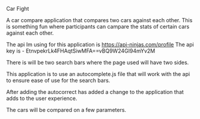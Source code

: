 Car Fight

A car compare application that compares two cars against each other. This is something fun where participants can campare the stats of certain cars against each other.

The api Im using for this application is https://api-ninjas.com/profile
The api key is - EtnvpekrLk4FHAqtSiwMFA==vBQ9W24GI94mYv2M

There is will be two search bars where the page used will have two sides.

This application is to use an autocomplete.js file that will work with the api to ensure ease of use for the search bars.

After adding the autocorrect has added a change to the application that adds to the user experience.

The cars will be compared on a few parameters.

